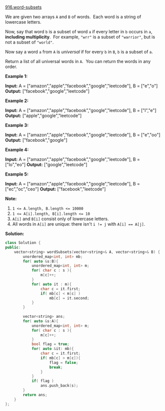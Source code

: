 [916.word-subsets](https://leetcode.com/problems/word-subsets/)  

We are given two arrays `A` and `B` of words.  Each word is a string of lowercase letters.

Now, say that word `b` is a subset of word `a` if every letter in `b` occurs in `a`, **including multiplicity**.  For example, `"wrr"` is a subset of `"warrior"`, but is not a subset of `"world"`.

Now say a word `a` from `A` is _universal_ if for every `b` in `B`, `b` is a subset of `a`. 

Return a list of all universal words in `A`.  You can return the words in any order.

**Example 1:**

**Input:** A = \["amazon","apple","facebook","google","leetcode"\], B = \["e","o"\]
**Output:** \["facebook","google","leetcode"\]

**Example 2:**

**Input:** A = \["amazon","apple","facebook","google","leetcode"\], B = \["l","e"\]
**Output:** \["apple","google","leetcode"\]

**Example 3:**

**Input:** A = \["amazon","apple","facebook","google","leetcode"\], B = \["e","oo"\]
**Output:** \["facebook","google"\]

**Example 4:**

**Input:** A = \["amazon","apple","facebook","google","leetcode"\], B = \["lo","eo"\]
**Output:** \["google","leetcode"\]

**Example 5:**

**Input:** A = \["amazon","apple","facebook","google","leetcode"\], B = \["ec","oc","ceo"\]
**Output:** \["facebook","leetcode"\]

**Note:**

1.  `1 <= A.length, B.length <= 10000`
2.  `1 <= A[i].length, B[i].length <= 10`
3.  `A[i]` and `B[i]` consist only of lowercase letters.
4.  All words in `A[i]` are unique: there isn't `i != j` with `A[i] == A[j]`.  



**Solution:**  

```cpp
class Solution {
public:
    vector<string> wordSubsets(vector<string>& A, vector<string>& B) {
        unordered_map<int, int> mb;
        for( auto &s:B){
            unordered_map<int, int> m;
            for( char c : s ){
                m[c]++;
            }
            for( auto it : m){
                char c = it.first;
                if( mb[c] < m[c] )
                    mb[c] = it.second;
            }
        }
        
        vector<string> ans;
        for( auto &s:A){
            unordered_map<int, int> m;
            for( char c : s ){
                m[c]++;
            }
            bool flag = true;
            for( auto &it: mb){
                char c = it.first;
                if( mb[c] > m[c]){
                    flag = false;
                    break;
                }
            }
            if( flag )
                ans.push_back(s);
        }
        return ans;
    }
};
```
      